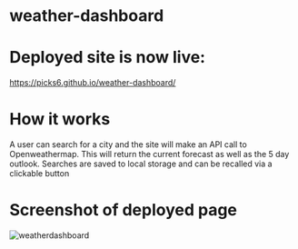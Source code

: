 # weather-dashboard

# Deployed site is now live:
https://picks6.github.io/weather-dashboard/

# How it works
A user can search for a city and the site will make an API call to Openweathermap. This will return
the current forecast as well as the 5 day outlook. Searches are saved to local storage and can be
recalled via a clickable button

# Screenshot of deployed page 


![weatherdashboard](https://user-images.githubusercontent.com/95437073/153631909-66815b00-2a6e-415f-a7d7-3608f6a3c311.PNG)
